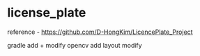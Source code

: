 ﻿# license_plate
reference - https://github.com/D-HongKim/LicencePlate_Project

gradle add + modify
opencv add
layout modify
